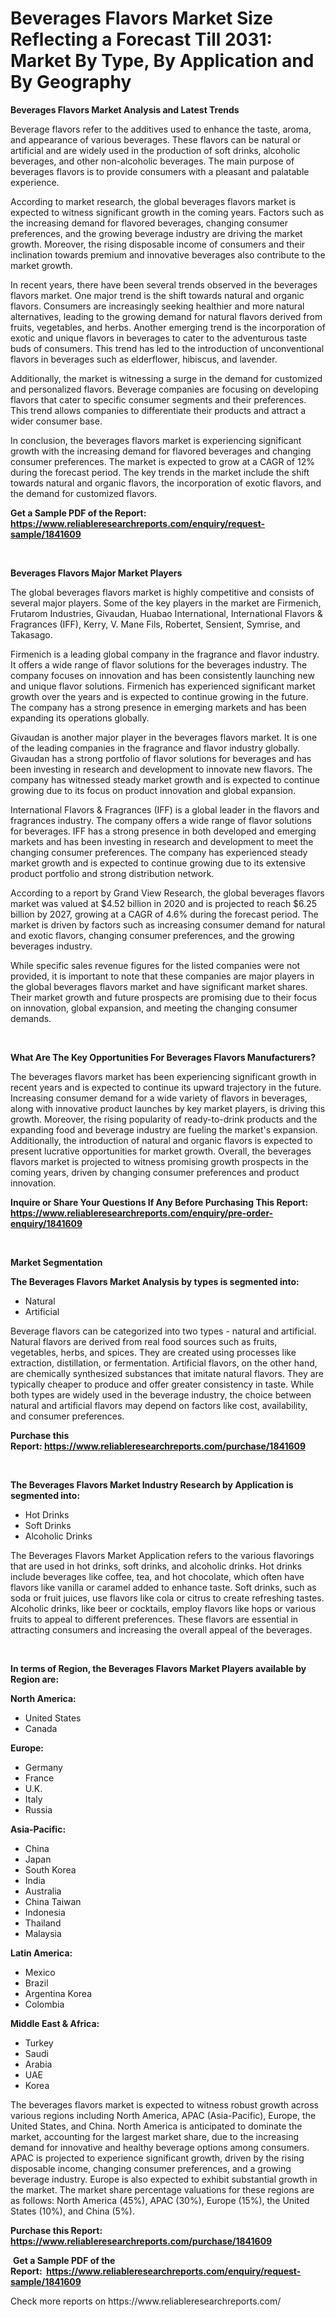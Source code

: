 <p><h1>Beverages Flavors Market Size Reflecting a Forecast Till 2031: Market By Type, By Application and By Geography</h1></p><p><strong>Beverages Flavors Market Analysis and Latest Trends</strong></p>
<p><p>Beverage flavors refer to the additives used to enhance the taste, aroma, and appearance of various beverages. These flavors can be natural or artificial and are widely used in the production of soft drinks, alcoholic beverages, and other non-alcoholic beverages. The main purpose of beverages flavors is to provide consumers with a pleasant and palatable experience.</p><p>According to market research, the global beverages flavors market is expected to witness significant growth in the coming years. Factors such as the increasing demand for flavored beverages, changing consumer preferences, and the growing beverage industry are driving the market growth. Moreover, the rising disposable income of consumers and their inclination towards premium and innovative beverages also contribute to the market growth.</p><p>In recent years, there have been several trends observed in the beverages flavors market. One major trend is the shift towards natural and organic flavors. Consumers are increasingly seeking healthier and more natural alternatives, leading to the growing demand for natural flavors derived from fruits, vegetables, and herbs. Another emerging trend is the incorporation of exotic and unique flavors in beverages to cater to the adventurous taste buds of consumers. This trend has led to the introduction of unconventional flavors in beverages such as elderflower, hibiscus, and lavender.</p><p>Additionally, the market is witnessing a surge in the demand for customized and personalized flavors. Beverage companies are focusing on developing flavors that cater to specific consumer segments and their preferences. This trend allows companies to differentiate their products and attract a wider consumer base.</p><p>In conclusion, the beverages flavors market is experiencing significant growth with the increasing demand for flavored beverages and changing consumer preferences. The market is expected to grow at a CAGR of 12% during the forecast period. The key trends in the market include the shift towards natural and organic flavors, the incorporation of exotic flavors, and the demand for customized flavors.</p></p>
<p><strong>Get a Sample PDF of the Report:&nbsp; <a href="https://www.reliableresearchreports.com/enquiry/request-sample/1841609">https://www.reliableresearchreports.com/enquiry/request-sample/1841609</a></strong></p>
<p>&nbsp;</p>
<p><strong>Beverages Flavors Major Market Players</strong></p>
<p><p>The global beverages flavors market is highly competitive and consists of several major players. Some of the key players in the market are Firmenich, Frutarom Industries, Givaudan, Huabao International, International Flavors & Fragrances (IFF), Kerry, V. Mane Fils, Robertet, Sensient, Symrise, and Takasago.</p><p>Firmenich is a leading global company in the fragrance and flavor industry. It offers a wide range of flavor solutions for the beverages industry. The company focuses on innovation and has been consistently launching new and unique flavor solutions. Firmenich has experienced significant market growth over the years and is expected to continue growing in the future. The company has a strong presence in emerging markets and has been expanding its operations globally.</p><p>Givaudan is another major player in the beverages flavors market. It is one of the leading companies in the fragrance and flavor industry globally. Givaudan has a strong portfolio of flavor solutions for beverages and has been investing in research and development to innovate new flavors. The company has witnessed steady market growth and is expected to continue growing due to its focus on product innovation and global expansion.</p><p>International Flavors & Fragrances (IFF) is a global leader in the flavors and fragrances industry. The company offers a wide range of flavor solutions for beverages. IFF has a strong presence in both developed and emerging markets and has been investing in research and development to meet the changing consumer preferences. The company has experienced steady market growth and is expected to continue growing due to its extensive product portfolio and strong distribution network.</p><p>According to a report by Grand View Research, the global beverages flavors market was valued at $4.52 billion in 2020 and is projected to reach $6.25 billion by 2027, growing at a CAGR of 4.6% during the forecast period. The market is driven by factors such as increasing consumer demand for natural and exotic flavors, changing consumer preferences, and the growing beverages industry.</p><p>While specific sales revenue figures for the listed companies were not provided, it is important to note that these companies are major players in the global beverages flavors market and have significant market shares. Their market growth and future prospects are promising due to their focus on innovation, global expansion, and meeting the changing consumer demands.</p></p>
<p>&nbsp;</p>
<p><strong>What Are The Key Opportunities For Beverages Flavors Manufacturers?</strong></p>
<p><p>The beverages flavors market has been experiencing significant growth in recent years and is expected to continue its upward trajectory in the future. Increasing consumer demand for a wide variety of flavors in beverages, along with innovative product launches by key market players, is driving this growth. Moreover, the rising popularity of ready-to-drink products and the expanding food and beverage industry are fueling the market's expansion. Additionally, the introduction of natural and organic flavors is expected to present lucrative opportunities for market growth. Overall, the beverages flavors market is projected to witness promising growth prospects in the coming years, driven by changing consumer preferences and product innovation.</p></p>
<p><strong>Inquire or Share Your Questions If Any Before Purchasing This Report: <a href="https://www.reliableresearchreports.com/enquiry/pre-order-enquiry/1841609">https://www.reliableresearchreports.com/enquiry/pre-order-enquiry/1841609</a></strong></p>
<p>&nbsp;</p>
<p><strong>Market Segmentation</strong></p>
<p><strong>The Beverages Flavors Market Analysis by types is segmented into:</strong></p>
<p><ul><li>Natural</li><li>Artificial</li></ul></p>
<p><p>Beverage flavors can be categorized into two types - natural and artificial. Natural flavors are derived from real food sources such as fruits, vegetables, herbs, and spices. They are created using processes like extraction, distillation, or fermentation. Artificial flavors, on the other hand, are chemically synthesized substances that imitate natural flavors. They are typically cheaper to produce and offer greater consistency in taste. While both types are widely used in the beverage industry, the choice between natural and artificial flavors may depend on factors like cost, availability, and consumer preferences.</p></p>
<p><strong>Purchase this Report:&nbsp;<a href="https://www.reliableresearchreports.com/purchase/1841609">https://www.reliableresearchreports.com/purchase/1841609</a></strong></p>
<p>&nbsp;</p>
<p><strong>The Beverages Flavors Market Industry Research by Application is segmented into:</strong></p>
<p><ul><li>Hot Drinks</li><li>Soft Drinks</li><li>Alcoholic Drinks</li></ul></p>
<p><p>The Beverages Flavors Market Application refers to the various flavorings that are used in hot drinks, soft drinks, and alcoholic drinks. Hot drinks include beverages like coffee, tea, and hot chocolate, which often have flavors like vanilla or caramel added to enhance taste. Soft drinks, such as soda or fruit juices, use flavors like cola or citrus to create refreshing tastes. Alcoholic drinks, like beer or cocktails, employ flavors like hops or various fruits to appeal to different preferences. These flavors are essential in attracting consumers and increasing the overall appeal of the beverages.</p></p>
<p>&nbsp;</p>
<p><strong>In terms of Region, the Beverages Flavors Market Players available by Region are:</strong></p>
<p>
    <p> <strong> North America: </strong>
        <ul>
            <li>United States</li>
            <li>Canada</li>
        </ul>
        </p> 
    <p> <strong> Europe: </strong>
        <ul>
            <li>Germany</li>
            <li>France</li>
            <li>U.K.</li>
            <li>Italy</li>
            <li>Russia</li>
        </ul>
        </p> 
    <p> <strong> Asia-Pacific: </strong>
        <ul>
            <li>China</li>
            <li>Japan</li>
            <li>South Korea</li>
            <li>India</li>
            <li>Australia</li>
            <li>China Taiwan</li>
            <li>Indonesia</li>
            <li>Thailand</li>
            <li>Malaysia</li>
        </ul>
        </p> 
    <p> <strong> Latin America: </strong>
        <ul>
            <li>Mexico</li>
            <li>Brazil</li>
            <li>Argentina Korea</li>
            <li>Colombia</li>
        </ul>
        </p> 
    <p> <strong> Middle East & Africa: </strong>
        <ul>
            <li>Turkey</li>
            <li>Saudi</li>
            <li>Arabia</li>
            <li>UAE</li>
            <li>Korea</li>
        </ul>
    </p>
    </p>
<p><p>The beverages flavors market is expected to witness robust growth across various regions including North America, APAC (Asia-Pacific), Europe, the United States, and China. North America is anticipated to dominate the market, accounting for the largest market share, due to the increasing demand for innovative and healthy beverage options among consumers. APAC is projected to experience significant growth, driven by the rising disposable income, changing consumer preferences, and a growing beverage industry. Europe is also expected to exhibit substantial growth in the market. The market share percentage valuations for these regions are as follows: North America (45%), APAC (30%), Europe (15%), the United States (10%), and China (5%).</p></p>
<p><strong>Purchase this Report: <a href="https://www.reliableresearchreports.com/purchase/1841609">https://www.reliableresearchreports.com/purchase/1841609</a></strong></p>
<p>&nbsp;<strong>Get a Sample PDF of the Report:&nbsp;&nbsp;<a href="https://www.reliableresearchreports.com/enquiry/request-sample/1841609">https://www.reliableresearchreports.com/enquiry/request-sample/1841609</a></strong></p>
<p><strong></strong></p>
<p>Check more reports on https://www.reliableresearchreports.com/</p>